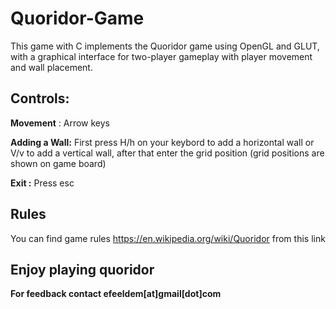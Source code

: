 # Quoridor-Game
This game with C implements the Quoridor game using OpenGL and GLUT, with a graphical interface for two-player gameplay with player movement and wall placement.

## Controls:
**Movement**  : Arrow keys

**Adding a Wall:** First press H/h on your keybord to add a horizontal wall or V/v to add a vertical wall, after that enter the grid position
(grid positions are shown on game board)

**Exit :** Press esc

## Rules
You can find game rules https://en.wikipedia.org/wiki/Quoridor from this link

## Enjoy playing quoridor
**For feedback contact efeeldem[at]gmail[dot]com**
